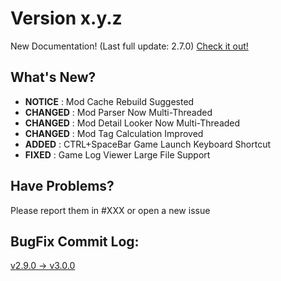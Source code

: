# Version x.y.z

New Documentation! (Last full update: 2.7.0) [Check it out!](https://fsgmodding.github.io/FSG_Mod_Assistant/)

## What's New?

- __NOTICE__  :  Mod Cache Rebuild Suggested
- __CHANGED__ :  Mod Parser Now Multi-Threaded
- __CHANGED__ :  Mod Detail Looker Now Multi-Threaded
- __CHANGED__ :  Mod Tag Calculation Improved
- __ADDED__   :  CTRL+SpaceBar Game Launch Keyboard Shortcut
- __FIXED__   :  Game Log Viewer Large File Support

## Have Problems?

Please report them in #XXX or open a new issue

## BugFix Commit Log:

[v2.9.0 -> v3.0.0](https://github.com/FSGModding/FSG_Mod_Assistant/compare/v2.9.0...v3.0.0)
